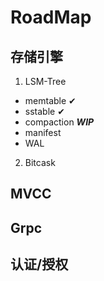 # RoadMap

## 存储引擎
1. LSM-Tree 
- memtable ✔
- sstable ✔
- compaction ***WIP***
- manifest
- WAL
2. Bitcask

## MVCC

## Grpc

## 认证/授权
